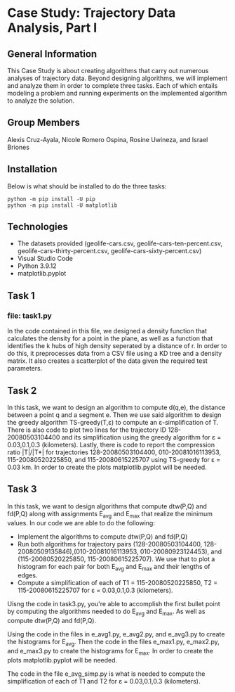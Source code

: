 # Case Study: Trajectory Data Analysis, Part I

## General Information

This Case Study is about creating algorithms that carry out numerous analyses of trajectory data. Beyond designing algorithms, we will implement and analyze them in order to complete three tasks. Each of which entails modeling a problem and running experiments on the implemented algorithm to analyze the solution.

## Group Members
Alexis Cruz-Ayala, Nicole Romero Ospina, Rosine Uwineza, and Israel Briones

## Installation
Below is what should be installed to do the three tasks:
```
python -m pip install -U pip
python -m pip install -U matplotlib
```
## Technologies
* The datasets provided (geolife-cars.csv, geolife-cars-ten-percent.csv, geolife-cars-thirty-percent.csv, geolife-cars-sixty-percent.csv)
* Visual Studio Code
* Python 3.9.12
* matplotlib.pyplot

## Task 1

### file: task1.py
In the code contained in this file, we designed a density function that calculates the density for a point in the plane, as well as a function that identifies the k hubs of high density seperated by a distance of r. In order to do this, it preprocesses data from a CSV file using a KD tree and a density matrix. It also creates a scatterplot of the data given the required test parameters. 

## Task 2
In this task, we want to design an algorithm to compute d(q,e), the distance between a point q and a segment e. Then we use said algorithm to design the greedy algorithm TS-greedy(T,ε) to compute an ε-simplification of T. There is also code to plot two lines for the trajectory ID 128-20080503104400 and its simplification using the greedy algorithm for ε = 0.03,0.1,0.3 (kilometers). Lastly, there is code to report the compression ratio |T|/|T*| for trajectories 128-20080503104400, 010-20081016113953, 115-20080520225850, and 115-20080615225707 using TS-greedy for ε = 0.03 km. In order to create the plots matplotlib.pyplot will be needed. 


## Task 3
In this task, we want to design algorithms that compute dtw(P,Q) and fd(P,Q) along with assignments E<sub>avg</sub> and E<sub>max</sub> that realize the minimum values. In our code we are able to do the following:

*  Implement the algorithms to compute dtw(P,Q) and fd(P,Q)
* Run both algorithms for trajectory pairs (128-20080503104400, 128-20080509135846),(010-20081016113953, 010-20080923124453), and (115-20080520225850, 115-20080615225707). We use that to plot a histogram for each pair for both E<sub>avg</sub> and E<sub>max</sub> and their lengths of edges.
* Compute a simplification of each of T1 = 115-20080520225850, T2 = 115-20080615225707 for ε = 0.03,0.1,0.3 (kilometers).

Uisng the code in task3.py, you're able to accomplish the first bullet point by computing the algorithms needed to do E<sub>avg</sub> and E<sub>max</sub>. As well as compute dtw(P,Q) and fd(P,Q).

Using the code in the files in e_avg1.py, e_avg2.py, and e_avg3.py to create the histograms for E<sub>avg</sub>. Then the code in the files e_max1.py, e_max2.py, and e_max3.py to create the histograms for E<sub>max</sub>. In order to create the plots matplotlib.pyplot will be needed.

The code in the file e_avg_simp.py is what is needed to compute the simplification of each of T1 and T2 for ε = 0.03,0.1,0.3 (kilometers).
 
